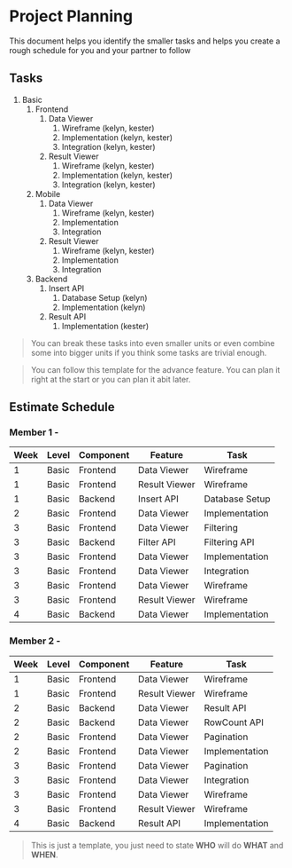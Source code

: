 # Project Planning

This document helps you identify the smaller tasks and helps you create a rough schedule for you and your partner to follow

## Tasks

1. Basic
    1. Frontend
        1. Data Viewer
            1. Wireframe (kelyn, kester)
            2. Implementation (kelyn, kester)
            3. Integration (kelyn, kester)
        2. Result Viewer
            1. Wireframe (kelyn, kester)
            2. Implementation (kelyn, kester)
            3. Integration (kelyn, kester)
    2. Mobile
        1. Data Viewer
            1. Wireframe (kelyn, kester)
            2. Implementation
            3. Integration
        2. Result Viewer
            1. Wireframe (kelyn, kester)
            2. Implementation
            3. Integration
    3. Backend
        1. Insert API
            1. Database Setup (kelyn)
            2. Implementation (kelyn)
        2. Result API
            1. Implementation (kester)

> You can break these tasks into even smaller units or even combine some into bigger units if you think some tasks are trivial enough.

> You can follow this template for the advance feature. You can plan it right at the start or you can plan it abit later.

## Estimate Schedule

### Member 1 - <Kelyn>

| Week | Level | Component | Feature       | Task           |
| ---- | ----- | --------- | ------------- | -------------- |
| 1    | Basic | Frontend  | Data Viewer   | Wireframe      |
| 1    | Basic | Frontend  | Result Viewer | Wireframe      |
| 1    | Basic | Backend   | Insert API    | Database Setup |
| 2    | Basic | Frontend  | Data Viewer   | Implementation |
| 3    | Basic | Frontend  | Data Viewer   | Filtering      |
| 3    | Basic | Backend   | Filter API    | Filtering API  |
| 3    | Basic | Frontend  | Data Viewer   | Implementation |
| 3    | Basic | Frontend  | Data Viewer   | Integration    |
| 3    | Basic | Frontend  | Data Viewer   | Wireframe      |
| 3    | Basic | Frontend  | Result Viewer | Wireframe      |
| 4    | Basic | Backend   | Data Viewer   | Implementation |

### Member 2 - <Kester>

| Week | Level | Component | Feature       | Task           |
| ---- | ----- | --------- | ------------- | -------------- |
| 1    | Basic | Frontend  | Data Viewer   | Wireframe      |
| 1    | Basic | Frontend  | Result Viewer | Wireframe      |
| 2    | Basic | Backend   | Data Viewer   | Result API     |
| 2    | Basic | Backend   | Data Viewer   | RowCount API   |
| 2    | Basic | Frontend  | Data Viewer   | Pagination     |
| 2    | Basic | Frontend  | Data Viewer   | Implementation |
| 3    | Basic | Frontend  | Data Viewer   | Pagination     |
| 3    | Basic | Frontend  | Data Viewer   | Integration    |
| 3    | Basic | Frontend  | Data Viewer   | Wireframe      |
| 3    | Basic | Frontend  | Result Viewer | Wireframe      |
| 4    | Basic | Backend   | Result API    | Implementation |

> This is just a template, you just need to state **WHO** will do **WHAT** and **WHEN**.
